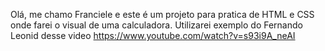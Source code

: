Olá, me chamo Franciele e este é um projeto para pratica de HTML e CSS onde farei o visual de uma calculadora. Utilizarei exemplo do Fernando Leonid desse video https://www.youtube.com/watch?v=s93i9A_neAI